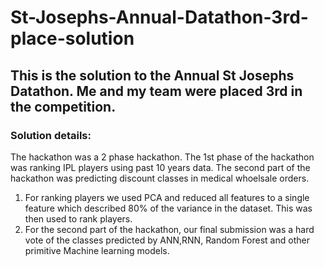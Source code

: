 # St-Josephs-Annual-Datathon-3rd-place-solution
## This is the solution to the Annual St Josephs Datathon. Me and my team were placed 3rd in the competition.
### Solution details:
The hackathon was a 2 phase hackathon. The 1st phase of the hackathon was ranking IPL players using past 10 years data. The second part of the hackathon was predicting discount classes in medical whoelsale orders.
1. For ranking players we used PCA and reduced all features to a single feature which described 80% of the variance in the dataset. This was then used to rank players.
2. For the second part of the hackathon, our final submission was a hard vote of the classes predicted by ANN,RNN, Random Forest and other primitive Machine learning models.

